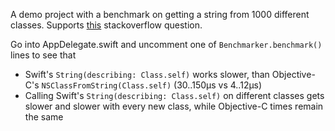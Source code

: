 A demo project with a benchmark on getting a string from 1000 different classes. Supports [this](https://stackoverflow.com/questions/55206679/why-stringdescribing-class-self-is-slower-than-nsstringfromclassclass-sel) stackoverflow question.

Go into AppDelegate.swift and uncomment one of `Benchmarker.benchmark()` lines to see that
- Swift's `String(describing: Class.self)` works slower, than Objective-C's `NSClassFromString(Class.self)` (30..150μs vs 4..12μs)
- Calling Swift's `String(describing: Class.self)` on different classes gets slower and slower with every new class,
while Objective-C times remain the same